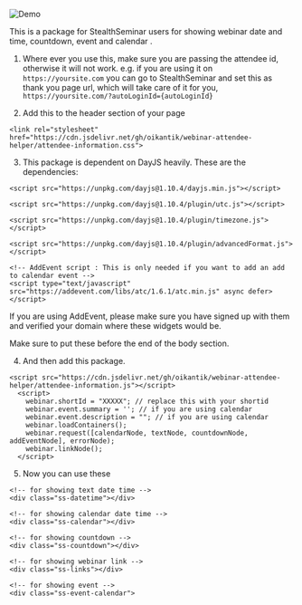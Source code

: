 ![Demo](https://dl.dropboxusercontent.com/s/rbqlvwsquaifz1e/advanced.png)

This is a package for StealthSeminar users for showing webinar date and time, countdown, event and calendar .

1. Where ever you use this, make sure you are passing the attendee id, otherwise it will not work. e.g. if you are using it on `https://yoursite.com` you can go to StealthSeminar and set this as thank you page url, which will take care of it for you, `https://yoursite.com/?autoLoginId={autoLoginId}`

2. Add this to the header section of your page

```
<link rel="stylesheet" href="https://cdn.jsdelivr.net/gh/oikantik/webinar-attendee-helper/attendee-information.css">
```

3. This package is dependent on DayJS heavily. These are the dependencies:

```
<script src="https://unpkg.com/dayjs@1.10.4/dayjs.min.js"></script>

<script src="https://unpkg.com/dayjs@1.10.4/plugin/utc.js"></script>

<script src="https://unpkg.com/dayjs@1.10.4/plugin/timezone.js"></script>

<script src="https://unpkg.com/dayjs@1.10.4/plugin/advancedFormat.js"></script>

<!-- AddEvent script : This is only needed if you want to add an add to calendar event -->
<script type="text/javascript" src="https://addevent.com/libs/atc/1.6.1/atc.min.js" async defer></script>
```

If you are using AddEvent, please make sure you have signed up with them and verified your domain where these widgets would be.

Make sure to put these before the end of the body section.

4. And then add this package.

```
<script src="https://cdn.jsdelivr.net/gh/oikantik/webinar-attendee-helper/attendee-information.js"></script>
  <script>
    webinar.shortId = "XXXXX"; // replace this with your shortid
    webinar.event.summary = ''; // if you are using calendar
    webinar.event.description = ""; // if you are using calendar
    webinar.loadContainers();
    webinar.request([calendarNode, textNode, countdownNode, addEventNode], errorNode);
    webinar.linkNode();
  </script>
```

5. Now you can use these
```
<!-- for showing text date time -->
<div class="ss-datetime"></div>

<!-- for showing calendar date time -->
<div class="ss-calendar"></div>

<!-- for showing countdown -->
<div class="ss-countdown"></div>

<!-- for showing webinar link -->
<div class="ss-links"></div>

<!-- for showing event -->
<div class="ss-event-calendar">
```
